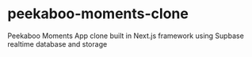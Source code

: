 # peekaboo-moments-clone
Peekaboo Moments App clone built in Next.js framework using Supbase realtime database and storage
